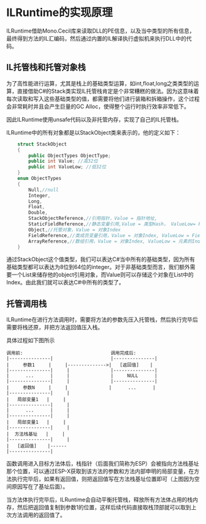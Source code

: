 ﻿ILRuntime的实现原理
===============
ILRuntime借助Mono.Cecil库来读取DLL的PE信息，以及当中类型的所有信息，最终得到方法的IL汇编码，然后通过内置的IL解译执行虚拟机来执行DLL中的代码。

IL托管栈和托管对象栈
---------------------
为了高性能进行运算，尤其是栈上的基础类型运算，如int,float,long之类类型的运算，直接借助C#的Stack类实现IL托管栈肯定是个非常糟糕的做法。因为这意味着每次读取和写入这些基础类型的值，都需要将他们进行装箱和拆箱操作，这个过程会非常耗时并且会产生巨量的GC Alloc，使得整个运行时执行效率非常低下。

因此ILRuntime使用unsafe代码以及非托管内存，实现了自己的IL托管栈。

ILRuntime中的所有对象都是以StackObject类来表示的，他的定义如下：

```C#
    struct StackObject
    {
        public ObjectTypes ObjectType;
        public int Value; //高32位
        public int ValueLow; //低32位
    }
    enum ObjectTypes
    {
        Null,//null
        Integer,
        Long,
        Float,
        Double,
        StackObjectReference,//引用指针，Value = 指针地址, 
        StaticFieldReference,//静态变量引用,Value = 类型Hash， ValueLow= Field的Index
        Object,//托管对象，Value = 对象Index
        FieldReference,//类成员变量引用，Value = 对象Index, ValueLow = Field的Index
        ArrayReference,//数组引用，Value = 对象Index, ValueLow = 元素的Index
    }
```
通过StackObject这个值类型，我们可以表达C#当中所有的基础类型，因为所有基础类型都可以表达为8位到64位的integer。对于非基础类型而言，我们额外需要一个List来储存他的object引用对象，而Value则可以存储这个对象在List中的Index。由此我们就可以表达C#中所有的类型了。

托管调用栈
-----------------------------
ILRuntime在进行方法调用时，需要将方法的参数先压入托管栈，然后执行完毕后需要将栈还原，并把方法返回值压入栈。

具体过程如下图所示

```
调用前:                                调用完成后:
|---------------|                     |---------------|
|     参数1     |     |-------------->|   [返回值]    |
|---------------|     |               |---------------|
|      ...      |     |               |     NULL      |
|---------------|     |               |---------------|
|     参数N     |     |               |      ...      |
|---------------|     |
|   局部变量1   |     |
|---------------|     |
|      ...      |     |
|---------------|     |
|   局部变量1   |     |
|---------------|     |
|  方法栈基址   |     |
|---------------|     |
|   [返回值]    |------
|---------------|
```
函数调用进入目标方法体后，栈指针（后面我们简称为ESP）会被指向方法栈基址那个位置，可以通过ESP-X获取到该方法的参数和方法内部申明的局部变量，在方法执行完毕后，如果有返回值，则把返回值写在方法栈基址位置即可（上图因为空间原因写在了基址后面）。

当方法体执行完毕后，ILRuntime会自动平衡托管栈，释放所有方法体占用的栈内存，然后把返回值复制到参数1的位置，这样后续代码直接取栈顶部就可以取到上次方法调用的返回值了。

